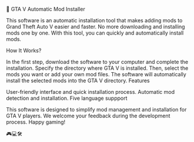 🚀 GTA V Automatic Mod Installer

This software is an automatic installation tool that makes adding mods to Grand Theft Auto V easier and faster. No more downloading and installing mods one by one. With this tool, you can quickly and automatically install mods.

How It Works?

In the first step, download the software to your computer and complete the installation.
Specify the directory where GTA V is installed.
Then, select the mods you want or add your own mod files.
The software will automatically install the selected mods into the GTA V directory.
Features

User-friendly interface and quick installation process.
Automatic mod detection and installation.
Five language suppport

This software is designed to simplify mod management and installation for GTA V players. We welcome your feedback during the development process. Happy gaming!

🎮💻🛠️

